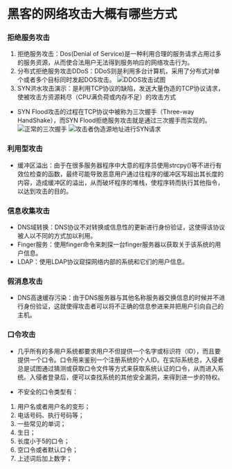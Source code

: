# 黑客的网络攻击大概有哪些方式
### 拒绝服务攻击
1. 拒绝服务攻击：Dos(Denial of Service)是一种利用合理的服务请求占用过多的服务资源，从而使合法用户无法得到服务响应的网络攻击行为。
2. 分布式拒绝服务攻击DDoS：DDoS则是利用多台计算机，采用了分布式对单个或者多个目标同时发起DOS攻击。
![DDOS攻击试图](https://img-blog.csdnimg.cn/20190220135027508.png?x-oss-process=image/watermark,type_ZmFuZ3poZW5naGVpdGk,shadow_10,text_aHR0cHM6Ly9ibG9nLmNzZG4ubmV0L3dlaXhpbl80MDIwNTIzNA==,size_16,color_FFFFFF,t_70)
3. SYN洪水攻击演示：是利用TCP协议的缺陷，发送大量伪造的TCP协议请求，使被攻击方资源耗尽（CPU满负荷或内存不足）的攻击方式
- SYN Flood攻击的过程在TCP协议中被称为三次握手（Three-way HandShake），而SYN Flood拒绝服务攻击就是通过三次握手而实现的。
![正常的三次握手](https://img-blog.csdnimg.cn/20190220134941758.png?x-oss-process=image/watermark,type_ZmFuZ3poZW5naGVpdGk,shadow_10,text_aHR0cHM6Ly9ibG9nLmNzZG4ubmV0L3dlaXhpbl80MDIwNTIzNA==,size_16,color_FFFFFF,t_70)
![攻击者伪造源地址进行SYN请求](https://img-blog.csdnimg.cn/20190220134913313.png?x-oss-process=image/watermark,type_ZmFuZ3poZW5naGVpdGk,shadow_10,text_aHR0cHM6Ly9ibG9nLmNzZG4ubmV0L3dlaXhpbl80MDIwNTIzNA==,size_16,color_FFFFFF,t_70)

### 利用型攻击
- 缓冲区溢出：由于在很多服务器程序中大意的程序员使用strcpy()等不进行有效位检查的函数，最终可能导致恶意用户通过往程序的缓冲区写超出其长度的内容，造成缓冲区的溢出，从而破坏程序的堆栈，使程序转而执行其他指令，以达到攻击的目的。

### 信息收集攻击
- DNS域转换：DNS协议不对转换或信息性的更新进行身份验证，这使得该协议被人以不同的方式加以利用。
- Finger服务：使用finger命令来刺探一台finger服务器以获取关于该系统的用户信息。
- LDAP：使用LDAP协议窥探网络内部的系统和它们的用户信息。

### 假消息攻击
- DNS高速缓存污染：由于DNS服务器与其他名称服务器交换信息的时候并不进行身份验证，这就使得攻击者可以将不正确的信息参进来并把用户引向自己的主机。

### 口令攻击
- 几乎所有的多用户系统都要求用户不但提供一个名字或标识符（ID），而且要提供一个口令。口令用来鉴别一个注册系统的个人ID。在实际系统总，入侵者总是试图通过猜测或获取口令文件等方式来获取系统认证的口令，从而进入系统。入侵者登录后，便可以查找系统的其他安全漏洞，来得到进一步的特权。

- 不安全的口令类型有：
1. 用户名或者用户名的变形；
2. 电话号码、执行号码等；
3. 一些常见的单词；
4. 生日；
5. 长度小于5的口令；
6. 空口令或者默认口令；
7. 上述词后加上数字；